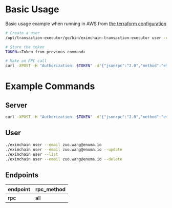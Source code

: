 # Basic Usage

Basic usage example when running in AWS from [the terraform configuration](https://github.com/Eximchain/terraform-aws-eximchain-tx-executor)

```sh
# Create a user
/opt/transaction-executor/go/bin/eximchain-transaction-executor user -email louis@eximchain.com -update

# Store the token
TOKEN=<Token from previous command>

# Make an RPC call
curl -XPOST -H "Authorization: $TOKEN" -d'{"jsonrpc":"2.0","method":"eth_blockNumber","params":[],"id":1}' localhost:8080/rpc
```

# Example Commands

## Server

```sh
curl -XPOST -H "Authorization: $TOKEN" -d'{"jsonrpc":"2.0","method":"eth_blockNumber","params":[],"id":1}' localhost:8080/rpc
```

## User

```sh
./eximchain user --email zuo.wang@enuma.io
./eximchain user --email zuo.wang@enuma.io --update
./eximchain user --list
./eximchain user --email zuo.wang@enuma.io --delete
```

## Endpoints

| endpoint            | rpc_method          |
| ------------------- | ------------------- |
| rpc                 | all                 |
